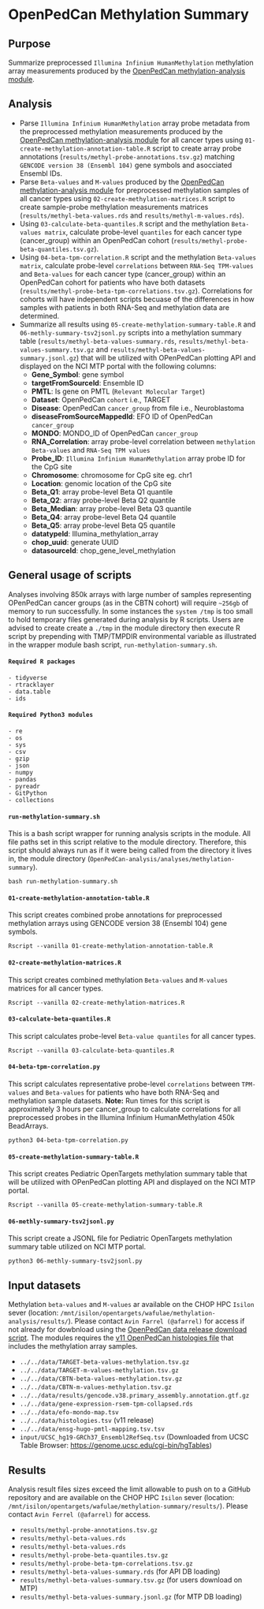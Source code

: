 # OpenPedCan Methylation Summary

## Purpose

Summarize preprocessed `Illumina Infinium HumanMethylation` methylation array measurements produced by the [OpenPedCan methylation-analysis module](https://github.com/PediatricOpenTargets/OpenPedCan-analysis/pull/169). 


## Analysis

- Parse `Illumina Infinium HumanMethylation` array probe metadata from the preprocessed methylation measurements produced by the [OpenPedCan methylation-analysis module](https://github.com/PediatricOpenTargets/OpenPedCan-analysis/pull/169) for all cancer types using `01-create-methylation-annotation-table.R` script to create array probe annotations (`results/methyl-probe-annotations.tsv.gz`) matching `GENCODE version 38 (Ensembl 104)` gene symbols and asocciated Ensembl IDs.
- Parse `Beta-values` and `M-values`  produced by the [OpenPedCan methylation-analysis module](https://github.com/PediatricOpenTargets/OpenPedCan-analysis/pull/169) for preprocessed methylation samples of all cancer types using `02-create-methylation-matrices.R` script to create sample-probe methylation measurements matrices (`results/methyl-beta-values.rds` and `results/methyl-m-values.rds`). 
- Using `03-calculate-beta-quantiles.R` script and the methylation `Beta-values matrix`, calculate probe-level `quantiles` for each cancer type (cancer_group) within an OpenPedCan cohort (`results/methyl-probe-beta-quantiles.tsv.gz`). 
- Using `04-beta-tpm-correlation.R` script and the methylation `Beta-values matrix`, calculate probe-level `correlations` between `RNA-Seq TPM-values` and `Beta-values` for each cancer type (cancer_group) within an OpenPedCan cohort for patients who have both datasets (`results/methyl-probe-beta-tpm-correlations.tsv.gz`). Correlations for cohorts will have independent scripts becuase of the differences in how samples with patients in both RNA-Seq and methylation data are determined. 
- Summarize all results using `05-create-methylation-summary-table.R` and `06-methly-summary-tsv2jsonl.py` scripts into a methylation summary table (`results/methyl-beta-values-summary.rds`, `results/methyl-beta-values-summary.tsv.gz` and `results/methyl-beta-values-summary.jsonl.gz`) that will be utilized with OPenPedCan plotting API and displayed on the NCI MTP portal with the following columns:
    - **Gene_Symbol**: gene symbol
    - **targetFromSourceId**: Ensemble ID
    - **PMTL**: Is gene on PMTL (`Relevant Molecular Target`) 
    - **Dataset**: OpenPedCan `cohort` i.e., TARGET
    - **Disease**: OpenPedCan `cancer_group` from file i.e., Neuroblastoma
    - **diseaseFromSourceMappedId**: EFO ID of OpenPedCan `cancer_group`
    - **MONDO**: MONDO_ID of OpenPedCan `cancer_group`
    - **RNA_Correlation**: array probe-level correlation between `methylation Beta-values` and `RNA-Seq TPM values`
    - **Probe_ID**: `Illumina Infinium HumanMethylation` array probe ID for the CpG site
    - **Chromosome**: chromosome for CpG site eg. chr1
    - **Location**: genomic location of the CpG site
    - **Beta_Q1**: array probe-level Beta Q1 quantile
    - **Beta_Q2**: array probe-level Beta Q2 quantile
    - **Beta_Median**: array probe-level Beta Q3 quantile
    - **Beta_Q4**: array probe-level Beta Q4 quantile
    - **Beta_Q5**: array probe-level Beta Q5 quantile
    - **datatypeId**: Illumina_methylation_array
    - **chop_uuid**: generate UUID
    - **datasourceId**: chop_gene_level_methylation


## General usage of scripts
Analyses involving 850k arrays with large number of samples representing OPenPedCan cancer groups (as in the CBTN cohort) will require `~256gb` of memory to run successfully. In some instances the `system /tmp` is too small to hold temporary files generated during analysis by R scripts. Users are advised to create create a `./tmp` in the module directory then execute R script by prepending with TMP/TMPDIR environmental variable as illustrated in the wrapper module bash script, `run-methylation-summary.sh`.


#### `Required R packages`
```
- tidyverse
- rtracklayer
- data.table
- ids
```

#### `Required Python3 modules`
```
- re
- os
- sys
- csv
- gzip
- json
- numpy
- pandas
- pyreadr
- GitPython
- collections
```

#### `run-methylation-summary.sh`
This is a bash script wrapper for running analysis scripts in the module. All file paths set in this script relative to the module directory. Therefore, this script should always run as if it were being called from the directory it lives in, the module directory (`OpenPedCan-analysis/analyses/methylation-summary`).

```
bash run-methylation-summary.sh
```

#### `01-create-methylation-annotation-table.R`
This script creates combined probe annotations for preprocessed methylation arrays using GENCODE version 38 (Ensembl 104) gene symbols.

```
Rscript --vanilla 01-create-methylation-annotation-table.R
```

#### `02-create-methylation-matrices.R`
This script creates combined methylation `Beta-values` and `M-values` matrices for all cancer types.

```
Rscript --vanilla 02-create-methylation-matrices.R
```

#### `03-calculate-beta-quantiles.R`
This script calculates probe-level `Beta-value quantiles` for all cancer types.

```
Rscript --vanilla 03-calculate-beta-quantiles.R
```

#### `04-beta-tpm-correlation.py`
This script calculates representative probe-level `correlations` between `TPM-values` and `Beta-values` for patients who have both RNA-Seq and methylation sample datasets.
**Note:** Run times for this script is approximately 3 hours per cancer_group to calculate correlations for all preprocessed probes in the Illumina Infinium HumanMethylation 450k BeadArrays.

```
python3 04-beta-tpm-correlation.py
```

#### `05-create-methylation-summary-table.R`
This script creates Pediatric OpenTargets methylation summary table that will be utilized with OPenPedCan plotting API and displayed on the NCI MTP portal.

```
Rscript --vanilla 05-create-methylation-summary-table.R
```

#### `06-methly-summary-tsv2jsonl.py`
This script create a JSONL file for Pediatric OpenTargets methylation summary table utilized on NCI MTP portal.

```
python3 06-methly-summary-tsv2jsonl.py
```

## Input datasets
Methylation `beta-values` and `M-values` ar available on the CHOP HPC `Isilon` sever (location: `/mnt/isilon/opentargets/wafulae/methylation-analysis/results/`). Please contact `Avin Farrel (@afarrel)` for access if not already for dowbnload using the [OpenPedCan data release download script](https://github.com/PediatricOpenTargets/OpenPedCan-analysis/blob/dev/download-data.sh). The modules requires the [v11 OpenPedCan histologies file](https://github.com/d3b-center/D3b-codes/pull/53) that includes the methylation array samples. 
- `../../data/TARGET-beta-values-methylation.tsv.gz`
- `../../data/TARGET-m-values-methylation.tsv.gz`
- `../../data/CBTN-beta-values-methylation.tsv.gz`
- `../../data/CBTN-m-values-methylation.tsv.gz` 
- `../../data/results/gencode.v38.primary_assembly.annotation.gtf.gz`
- `../../data/gene-expression-rsem-tpm-collapsed.rds`
- `../../data/efo-mondo-map.tsv`
- `../../data/histologies.tsv` (v11 release) 
- `../../data/ensg-hugo-pmtl-mapping.tsv.tsv`
- `input/UCSC_hg19-GRCh37_Ensembl2RefSeq.tsv` (Downloaded from UCSC Table Browser: https://genome.ucsc.edu/cgi-bin/hgTables)


## Results
Analysis result files sizes exceed the limit allowable to push on to a GitHub repository and are available on the CHOP HPC `Isilon` sever (location: `/mnt/isilon/opentargets/wafulae/methylation-summary/results/`). Please contact `Avin Ferrel (@afarrel)` for access.
- `results/methyl-probe-annotations.tsv.gz`
- `results/methyl-beta-values.rds`
- `results/methyl-beta-values.rds`
- `results/methyl-probe-beta-quantiles.tsv.gz`
- `results/methyl-probe-beta-tpm-correlations.tsv.gz`
- `results/methyl-beta-values-summary.rds` (for API DB loading)
- `results/methyl-beta-values-summary.tsv.gz` (for users download on MTP)
- `results/methyl-beta-values-summary.jsonl.gz` (for MTP DB loading)

